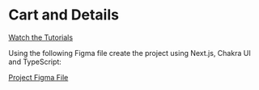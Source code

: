 # Cart and Details

[Watch the Tutorials](https://egghead.io/courses/build-a-modern-user-interface-with-chakra-ui-fac68106)

Using the following Figma file create the project using Next.js, Chakra UI and TypeScript:

[Project Figma File](https://www.figma.com/community/file/1014838901852176125)